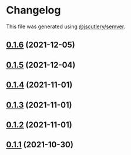 # Changelog

This file was generated using [@jscutlery/semver](https://github.com/jscutlery/semver).

## [0.1.6](https://github.com/nidomiro/ts-tools/compare/config-helper@0.1.5...config-helper@0.1.6) (2021-12-05)

## [0.1.5](https://github.com/nidomiro/ts-tools/compare/config-helper@0.1.4...config-helper@0.1.5) (2021-12-04)

## [0.1.4](https://github.com/nidomiro/ts-tools/compare/config-helper@0.1.3...config-helper@0.1.4) (2021-11-01)

## [0.1.3](https://github.com/nidomiro/ts-tools/compare/config-helper@0.1.2...config-helper@0.1.3) (2021-11-01)

## [0.1.2](https://github.com/nidomiro/ts-tools/compare/config-helper@0.1.1...config-helper@0.1.2) (2021-11-01)

## [0.1.1](https://github.com/nidomiro/ts-tools/compare/config-helper@0.1.0...config-helper@0.1.1) (2021-10-30)

